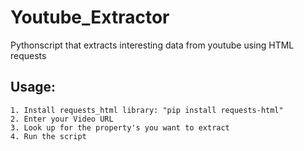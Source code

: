 # Youtube_Extractor
Pythonscript that extracts interesting data from youtube using HTML requests

## Usage:
    1. Install requests_html library: "pip install requests-html"
    2. Enter your Video URL
    3. Look up for the property's you want to extract
    4. Run the script
